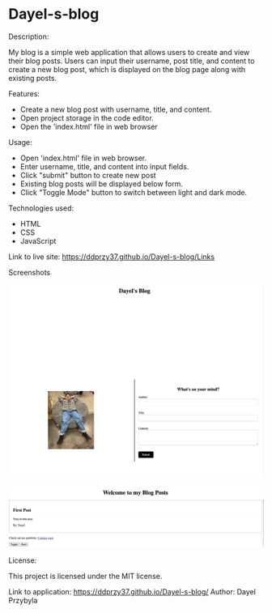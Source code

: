 # Dayel-s-blog

Description:

My blog is a simple web application that allows users to create and view their blog posts. Users can input their username, post title, and content to create a new blog post, which is displayed on the blog page along with existing posts.

Features:
* Create a new blog post with username, title, and content.
* Open project storage in the code editor.
* Open the 'index.html' file in web browser

Usage:
* Open 'index.html' file in web browser.
* Enter username, title, and content into input fields.
* Click "submit" button to create new post
* Existing blog posts will be displayed below form.
* Click "Toggle Mode" button to switch between light and dark mode.

Technologies used:
* HTML
* CSS
* JavaScript

Link to live site:
https://ddprzy37.github.io/Dayel-s-blog/Links

Screenshots

![Landing page](image.png)

![Blog post page example](image-1.png)

License:

This project is licensed under the MIT license.

Link to application:
https://ddprzy37.github.io/Dayel-s-blog/
Author:
Dayel Przybyla